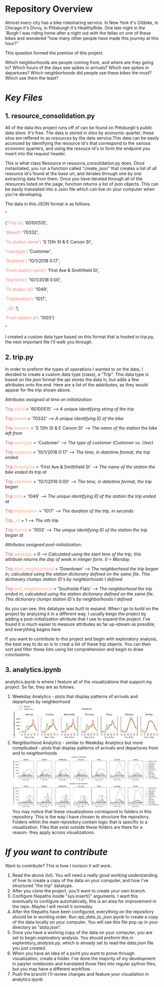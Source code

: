 # Repository Overview

Almost every city has a bike ridesharing service. In New York it's Citibike, in Chicago it's Divvy, in Pittsburgh it's HealthyRide. One late night in <em> the 'Burgh </em> I was riding home after a night out with the fellas on one of these bikes and wondered "how many other people have made this journey at this hour?"

This question formed the premise of this project.

Which neighborhoods are people coming from, and where are they going to? Which hours of the days see spikes in arrivals? Which see spikes in departures? Which neighborhoods did people use these bikes the most? Which use them the least?

# <em> Key Files </em>

## 1. <strong> resource_consolidation.py </strong>
 
All of the data this project runs off of can be found on Pittsburgh's public data store. It's free. The data is stored in silos by economic quarter, these silos are reffered to as <em> resources</em> by the data service.This data can be easily accessed by identifying the resource id's that correspond to the various economic quarters, and using the resouce id's to form the endpoint you insert into the request header.

This is what class Resource in resource_consolidation.py does. Once instantiated, you run a function called "create_json" that creates a list of all resource id's found at the base url, and iterates through one by one extracting data from them. Once you have iterated through all of the resources listed on the page, function returns a list of json objects. This can be easily translated into a Json file which can live on your computer when you're developing.
 
 The data in this JSON format is as follows.

"

{<span style="color:salmon">'Trip id'</span>: '60100515',

<span style="color:salmon">'Bikeid'</span>: '70332',

<span style="color:salmon">'To station name'</span>: 'S 12th St & E Carson St', 

<span style="color:salmon">'Usertype'</span>: 'Customer', 

<span style="color:salmon">'Stoptime'</span>: '10/1/2018 0:17', 

<span style="color:salmon">'From station name'</span>: 'First Ave & Smithfield St', 

<span style="color:salmon">'Starttime'</span>: '10/1/2018 0:00', 

<span style="color:salmon">'To station id'</span>: '1049', 

<span style="color:salmon">'Tripduration'</span>: '1017', 

<span style="color:salmon">'_id'</span>: 1, 

<span style="color:salmon">'From station id'</span>: '1003'}

"

I created a custom data type based on this format that is hosted in trip.py, the next important file I'll walk you through.
</p>

## 2. <strong> trip.py </strong>
In order to preform the types of operations I wanted to on the data, I decided to create a custom data type (class), a "Trip". This data type is based on the json format the api stores the data in, but adds a few attributes onto the end. Here are a list of the addributes, as they would appear for the trip shown above.

<em>Attributes assigned at time on initialization: </em>

<span style="color:indianred">Trip.</span><span style="color:lightsalmon">tripid</span> = '60100515' <em> --> A unique identifying string of the trip </em>

<span style="color:indianred">Trip.</span><span style="color:lightsalmon">bikeid</span> = '70332' <em> -->  A unique identifying ID of the bike</em>

<span style="color:indianred">Trip.</span><span style="color:lightsalmon">toname</span> = 'S 12th St & E Carson St' <em> --> The name of the station the bike left from</em>

<span style="color:indianred">Trip.</span><span style="color:lightsalmon">usertype</span> = 'Customer' <em> --> The type of customer (Customer vs. User) </em>

<span style="color:indianred">Trip.</span><span style="color:lightsalmon">stoptime</span> = '10/1/2018 0:17' <em> --> The time, in datetime format, the trip ended </em>

<span style="color:indianred">Trip.</span><span style="color:lightsalmon">fromname</span> = 'First Ave & Smithfield St' <em> --> The name of the station the bike ended its trip at  </em>

<span style="color:indianred">Trip.</span><span style="color:lightsalmon">starttime</span> = '10/1/2018 0:00' <em> --> The time, in datetime format, the trip began </em>

<span style="color:indianred">Trip.</span><span style="color:lightsalmon">toid</span> = '1049' <em> --> The unique identifying ID of the station the trip ended at </em>

<span style="color:indianred">Trip.</span><span style="color:lightsalmon">tripduration</span> = '1017' <em> --> The duration of the trip, in seconds </em>

<span style="color:indianred">Trip.</span><span style="color:lightsalmon">_id</span> = 1 <em> -->  The nth trip</em>

<span style="color:indianred">Trip.</span><span style="color:lightsalmon">fromid</span> = '1003' <em> --> The unique identifying ID of the station the trip began at </em>

<em>Attributes assigned post-initialization:</em>

<span style="color:indianred">Trip.</span><span style="color:lightsalmon">weekday</span> = 0 <em> -->  Calculated using the start time of the trip, this attribute returns the day of week in integer form. 0 = Monday.</em>

<span style="color:indianred">Trip.</span><span style="color:lightsalmon">start_neighborhood</span> = 'Downtown' <em> -->  The neighborhood the trip began in, calculated using the station dictionary defined on the same file. This dictionary clumps station ID's by neighborhoods I defined</em>

<span style="color:indianred">Trip.</span><span style="color:lightsalmon">end_neighborhood</span> = 'Southside Flats' <em> -->  The neighborhood the trip ended in, calculated using the station dictionary defined on the same file. This dictionary clumps station ID's by neighborhoods I defined</em>

As you can see, this datatype was built to expand. When I go to build on the project by analyzing it in a different way, I usually beign the project by adding a post-initialization attribute that I use to expand the project. I've found it is much easier to measure attributes as far up-stream as possible, and everything begins here.

If you want to contribute to this project and begin with exploratory analysis, the best way to do so is to creat a list of these trip objects. You can then sort and filter these lists using list comprehension and begin to draw conclusions.


## 3. <strong> analytics.ipynb </strong>

analytics.ipynb is where I feature all of the visualizations that support my project. So far, they are as follows.

1) Weekday Analytics - plots that display patterns of arrivals and departures by neighborhood
![Downtown Arrivals and Departures](/supporting_figures/downtown.png)
2) Neighborhood Analytics - similar to Weekday Analytics but more complicated - plots that display patterns of arrivals and departures from and to neighborhoods
![Downtown Arrivals by Neighborhood](supporting_figures\arrivals_to_downtown.png)
![Downtown Departures by Neighborhood](supporting_figures\departures_from_downtown.png)
You may notice that these visualizations correspond to folders in this repository. This is the way I have chosen to structure the repository. Folders within the main repository contain logic that is specific to a visualization. Files that exist outside these folders are there for a reason-  they apply across visualizations.

# <em> If you want to contribute </em>
Want to contribute? This is how I invision it will work.

1) Read the above (lol). You will need a really good working understanding of how to create a copy of the data on your computer, and how I've structured "the trip" datatype.
2) After you clone the project, you'll want to create your own branch.
3) Configure filepaths inside "sys.insert()" arguments. I want this eventually to configure automatically, this is an area for improvement in the repo. Maybe I will revisit it someday.
4) After the filepaths have been configured, everything on the repository should be in working order. Run <em>api_data_to_json.ipynb</em> to create a copy of the data locally on your computer. You will see this file pop up in your directory as "<em>data.json</em>".
5) Once you have a working copy of the data on your computer, you are set to begin exploratory analysis. You should preform this in <em>exploratory_analysis.py</em>, which is already set to read the <em>data.json</em> file you just created.
6) When you have an idea of a point you want to prove through visualization, create a folder. I've done the majority of my development in jupyter notebooks and translated those files into regular python files, but you may have a different workflow.
7) Push the branch! I'll review changes and feature your visualiation in analytics.ipynb